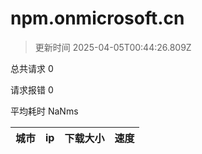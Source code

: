 
  # npm.onmicrosoft.cn

  > 更新时间 2025-04-05T00:44:26.809Z
  
  总共请求 0

  请求报错 0

  平均耗时 NaNms

|城市|ip|下载大小|速度|
|-----|----------|---|---|

  